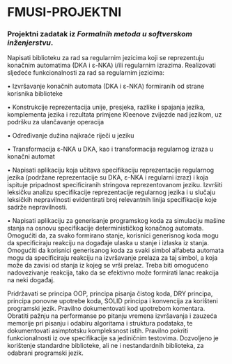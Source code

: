 # FMUSI-PROJEKTNI
### Projektni zadatak iz *Formalnih metoda u softverskom inženjerstvu*.

Napisati biblioteku za rad sa regularnim jezicima koji se reprezentuju konačnim automatima (DKA i ε-NKA)
i/ili regularnim izrazima. Realizovati sljedeće funkcionalnosti za rad sa regularnim jezicima:

• Izvršavanje konačnih automata (DKA i ε-NKA) formiranih od strane korisnika biblioteke

• Konstrukcije reprezentacija unije, presjeka, razlike i spajanja jezika, komplementa jezika i rezultata
primjene Kleenove zvijezde nad jezikom, uz podršku za ulančavanje operacija

• Određivanje dužina najkraće riječi u jeziku

• Transformacija ε-NKA u DKA, kao i transformacija regularnog izraza u konačni automat


• Napisati aplikaciju koja učitava specifikaciju reprezentacije regularnog jezika (podržane reprezentacije su
DKA, ε-NKA i regularni izraz) i koja ispituje pripadnost specificiranih stringova reprezentovanom jeziku.
Izvršiti leksičku analizu specifikacije reprezentacije regularnog jezika i u slučaju leksičkih nepravilnosti
evidentirati broj relevantnih linija specifikacije koje sadrže nepravilnosti.


• Napisati aplikaciju za generisanje programskog koda za simulaciju mašine stanja na osnovu specifikacije
determinističkog konačnog automata. Omogućiti da, za svako formirano stanje, korisnici generisnog koda
mogu da specificiraju reakciju na događaje ulaska u stanje i izlaska iz stanja. Omogućiti da korisnici
generisanog koda za svaki simbol alfabeta automata mogu da specificiraju reakciju na izvršavanje prelaza
za taj simbol, a koja može da zavisi od stanja iz kojeg se vrši prelaz. Treba biti omogućeno nadovezivanje
reakcija, tako da se efektivno može formirati lanac reakcija na neki događaj.

Pridržavati se principa OOP, principa pisanja čistog koda, DRY principa, principa ponovne upotrebe koda,
SOLID principa i konvencija za korišteni programski jezik. Pravilno dokumentovati kod upotrebom
komentara. Obratiti pažnju na performanse po pitanju vremena izvršavanja i zauzeća memorije pri pisanju
i odabiru algoritama i struktura podataka, te dokumentovati asimptotsku kompleksnost istih. Pravilno
pokriti funkcionalnosti iz ove specifikacije sa jediničnim testovima. Dozvoljeno je korištenje standardne
biblioteke, ali ne i nestandardnih biblioteka, za odabrani programski jezik.
